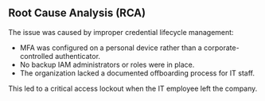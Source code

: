 ## Root Cause Analysis (RCA)

The issue was caused by improper credential lifecycle management:
- MFA was configured on a personal device rather than a corporate-controlled authenticator.
- No backup IAM administrators or roles were in place.
- The organization lacked a documented offboarding process for IT staff.

This led to a critical access lockout when the IT employee left the company.